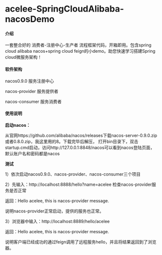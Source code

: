 # acelee-SpringCloudAlibaba-nacosDemo

#### 介绍
一套整合好的   消费者-注册中心-生产者  流程框架代码，开箱即用。包含spring cloud alibaba nacos+spring cloud feign的小demo。助您快速学习搭建Spring cloud微服务架构！

#### 软件架构

nacos0.9.0    服务注册中心

nacos-provider   服务提供者

nacos-consumer   服务消费者

#### 使用说明

**启动nacos：**

   从官网https://github.com/alibaba/nacos/releases下载nacos-server-0.9.0.zip或者0.8.0.zip，我这里用的8。下载完毕后解压，
打开bin目录下，双击startup.cmd启动，访问http://127.0.0.1:8848/nacos可以看到nacos登陆页面，默认账户名和密码都是nacos


**测试**

1）依次启动nacos0.9.0、nacos-provider、nacos-consumer三个项目 

2）先输入：http://localhost:8888/hello?name=acelee 检查nacos-provider服务是否正常

返回：Hello acelee, this is nacos-provider message.

说明nacos-provider正常启动，提供的服务也正常。

3）浏览器中输入：http://localhost:8889/hello/acelee

返回：Hello acelee, this is nacos-provider message.

说明客户端已经成功的通过feign调用了远程服务hello，并且将结果返回到了浏览器。
